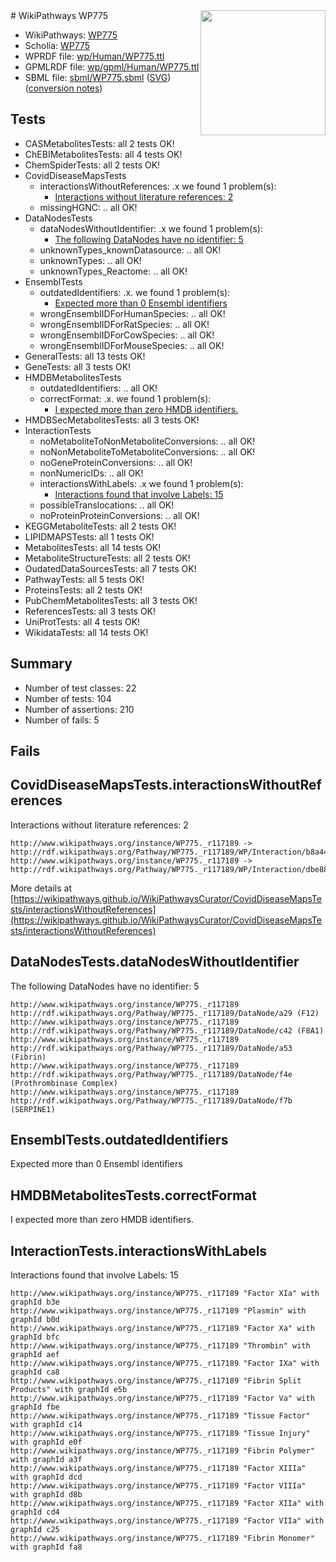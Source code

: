 <img style="float: right; width: 200px" src="../logo.png" />
# WikiPathways WP775

* WikiPathways: [WP775](https://identifiers.org/wikipathways:WP775)
* Scholia: [WP775](https://scholia.toolforge.org/wikipathways/WP775)
* WPRDF file: [wp/Human/WP775.ttl](../wp/Human/WP775.ttl)
* GPMLRDF file: [wp/gpml/Human/WP775.ttl](../wp/gpml/Human/WP775.ttl)
* SBML file: [sbml/WP775.sbml](../sbml/WP775.sbml) ([SVG](../sbml/WP775.svg)) ([conversion notes](../sbml/WP775.txt))

## Tests
* CASMetabolitesTests: all 2 tests OK!
* ChEBIMetabolitesTests: all 4 tests OK!
* ChemSpiderTests: all 2 tests OK!
* CovidDiseaseMapsTests
    * interactionsWithoutReferences: .x we found 1 problem(s):
        * [Interactions without literature references: 2](#2e295930)
    * missingHGNC: .. all OK!
* DataNodesTests
    * dataNodesWithoutIdentifier: .x we found 1 problem(s):
        * [The following DataNodes have no identifier: 5](#d2d32fa4)
    * unknownTypes_knownDatasource: .. all OK!
    * unknownTypes: .. all OK!
    * unknownTypes_Reactome: .. all OK!
* EnsemblTests
    * outdatedIdentifiers: .x. we found 1 problem(s):
        * [Expected more than 0 Ensembl identifiers](#f44398b7)
    * wrongEnsemblIDForHumanSpecies: .. all OK!
    * wrongEnsemblIDForRatSpecies: .. all OK!
    * wrongEnsemblIDForCowSpecies: .. all OK!
    * wrongEnsemblIDForMouseSpecies: .. all OK!
* GeneralTests: all 13 tests OK!
* GeneTests: all 3 tests OK!
* HMDBMetabolitesTests
    * outdatedIdentifiers: .. all OK!
    * correctFormat: .x. we found 1 problem(s):
        * [I expected more than zero HMDB identifiers.](#ad154c1e)
* HMDBSecMetabolitesTests: all 3 tests OK!
* InteractionTests
    * noMetaboliteToNonMetaboliteConversions: .. all OK!
    * noNonMetaboliteToMetaboliteConversions: .. all OK!
    * noGeneProteinConversions: .. all OK!
    * nonNumericIDs: .. all OK!
    * interactionsWithLabels: .x we found 1 problem(s):
        * [Interactions found that involve Labels: 15](#fe97a8bd)
    * possibleTranslocations: .. all OK!
    * noProteinProteinConversions: .. all OK!
* KEGGMetaboliteTests: all 2 tests OK!
* LIPIDMAPSTests: all 1 tests OK!
* MetabolitesTests: all 14 tests OK!
* MetaboliteStructureTests: all 2 tests OK!
* OudatedDataSourcesTests: all 7 tests OK!
* PathwayTests: all 5 tests OK!
* ProteinsTests: all 2 tests OK!
* PubChemMetabolitesTests: all 3 tests OK!
* ReferencesTests: all 3 tests OK!
* UniProtTests: all 4 tests OK!
* WikidataTests: all 14 tests OK!


## Summary

* Number of test classes: 22
* Number of tests: 104
* Number of assertions: 210
* Number of fails: 5

## Fails

<a name="2e295930" />

## CovidDiseaseMapsTests.interactionsWithoutReferences

Interactions without literature references: 2
```
http://www.wikipathways.org/instance/WP775._r117189 -> http://rdf.wikipathways.org/Pathway/WP775._r117189/WP/Interaction/b8a44
http://www.wikipathways.org/instance/WP775._r117189 -> http://rdf.wikipathways.org/Pathway/WP775._r117189/WP/Interaction/dbe88
```

More details at [https://wikipathways.github.io/WikiPathwaysCurator/CovidDiseaseMapsTests/interactionsWithoutReferences](https://wikipathways.github.io/WikiPathwaysCurator/CovidDiseaseMapsTests/interactionsWithoutReferences)

<a name="d2d32fa4" />

## DataNodesTests.dataNodesWithoutIdentifier

The following DataNodes have no identifier: 5
```
http://www.wikipathways.org/instance/WP775._r117189 http://rdf.wikipathways.org/Pathway/WP775._r117189/DataNode/a29 (F12)
http://www.wikipathways.org/instance/WP775._r117189 http://rdf.wikipathways.org/Pathway/WP775._r117189/DataNode/c42 (F8A1)
http://www.wikipathways.org/instance/WP775._r117189 http://rdf.wikipathways.org/Pathway/WP775._r117189/DataNode/a53 (Fibrin)
http://www.wikipathways.org/instance/WP775._r117189 http://rdf.wikipathways.org/Pathway/WP775._r117189/DataNode/f4e (Prothrombinase Complex)
http://www.wikipathways.org/instance/WP775._r117189 http://rdf.wikipathways.org/Pathway/WP775._r117189/DataNode/f7b (SERPINE1)
```

<a name="f44398b7" />

## EnsemblTests.outdatedIdentifiers

Expected more than 0 Ensembl identifiers
<a name="ad154c1e" />

## HMDBMetabolitesTests.correctFormat

I expected more than zero HMDB identifiers.
<a name="fe97a8bd" />

## InteractionTests.interactionsWithLabels

Interactions found that involve Labels: 15
```
http://www.wikipathways.org/instance/WP775._r117189 "Factor XIa" with graphId b3e
http://www.wikipathways.org/instance/WP775._r117189 "Plasmin" with graphId b0d
http://www.wikipathways.org/instance/WP775._r117189 "Factor Xa" with graphId bfc
http://www.wikipathways.org/instance/WP775._r117189 "Thrombin" with graphId aef
http://www.wikipathways.org/instance/WP775._r117189 "Factor IXa" with graphId ca8
http://www.wikipathways.org/instance/WP775._r117189 "Fibrin Split Products" with graphId e5b
http://www.wikipathways.org/instance/WP775._r117189 "Factor Va" with graphId fbe
http://www.wikipathways.org/instance/WP775._r117189 "Tissue Factor" with graphId c14
http://www.wikipathways.org/instance/WP775._r117189 "Tissue Injury" with graphId e0f
http://www.wikipathways.org/instance/WP775._r117189 "Fibrin Polymer" with graphId a3f
http://www.wikipathways.org/instance/WP775._r117189 "Factor XIIIa" with graphId dcd
http://www.wikipathways.org/instance/WP775._r117189 "Factor VIIIa" with graphId d8b
http://www.wikipathways.org/instance/WP775._r117189 "Factor XIIa" with graphId cd4
http://www.wikipathways.org/instance/WP775._r117189 "Factor VIIa" with graphId c25
http://www.wikipathways.org/instance/WP775._r117189 "Fibrin Monomer" with graphId fa8
```

